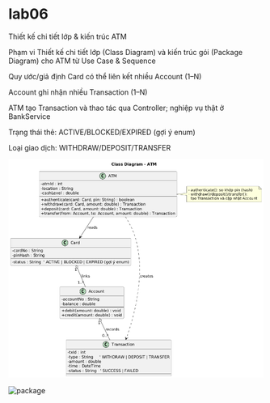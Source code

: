 # lab06
Thiết kế chi tiết lớp &amp; kiến trúc ATM

Phạm vi
Thiết kế chi tiết lớp (Class Diagram) và kiến trúc gói (Package Diagram) cho ATM từ Use Case & Sequence

Quy ước/giả định
 Card có thể liên kết nhiều Account (1–N)

 
 Account ghi nhận nhiều Transaction (1–N)

 

 
 ATM tạo Transaction và thao tác qua Controller; nghiệp vụ thật ở BankService

 
 Trạng thái thẻ: ACTIVE/BLOCKED/EXPIRED (gợi ý enum)

 
 Loại giao dịch: WITHDRAW/DEPOSIT/TRANSFER

 
![class](https://github.com/n23dcpt013-wq/lab06/blob/main/atm%20class.png)

![package]()
